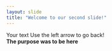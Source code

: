```yaml
---
layout: slide
title: "Welcome to our second slide!"
---
```

Your text
Use the left arrow to go back! <br>
**The purpose was to be here**
